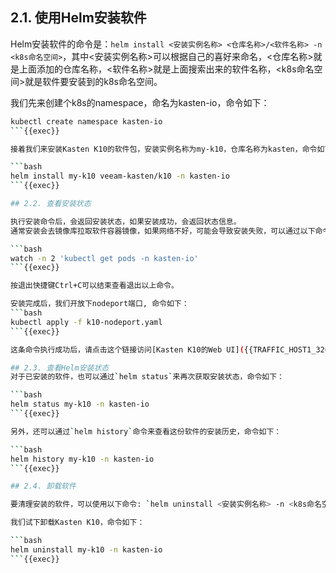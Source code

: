
## 2.1. 使用Helm安装软件

Helm安装软件的命令是：`helm install <安装实例名称> <仓库名称>/<软件名称> -n <k8s命名空间>`，其中<安装实例名称>可以根据自己的喜好来命名，<仓库名称>就是上面添加的仓库名称，<软件名称>就是上面搜索出来的软件名称，<k8s命名空间>就是软件要安装到的k8s命名空间。

我们先来创建个k8s的namespace，命名为kasten-io，命令如下：

```bash
kubectl create namespace kasten-io
```{{exec}}

接着我们来安装Kasten K10的软件包，安装实例名称为my-k10，仓库名称为kasten，命令如下：

```bash
helm install my-k10 veeam-kasten/k10 -n kasten-io
```{{exec}}

## 2.2. 查看安装状态

执行安装命令后，会返回安装状态，如果安装成功，会返回状态信息。
通常安装会去镜像库拉取软件容器镜像，如果网络不好，可能会导致安装失败，可以通过以下命令查看安装状态：

```bash
watch -n 2 'kubectl get pods -n kasten-io'
```{{exec}}

按退出快捷键Ctrl+C可以结束查看退出以上命令。

安装完成后，我们开放下nodeport端口, 命令如下：
```bash
kubectl apply -f k10-nodeport.yaml
```{{exec}}

这条命令执行成功后，请点击这个链接访问[Kasten K10的Web UI]({{TRAFFIC_HOST1_32000}}/my-k10/#/)

## 2.3. 查看Helm安装状态
对于已安装的软件，也可以通过`helm status`来再次获取安装状态，命令如下：

```bash
helm status my-k10 -n kasten-io
```{{exec}}

另外，还可以通过`helm history`命令来查看这份软件的安装历史，命令如下：

```bash
helm history my-k10 -n kasten-io
```{{exec}}

## 2.4. 卸载软件

要清理安装的软件，可以使用以下命令: `helm uninstall <安装实例名称> -n <k8s命名空间>`

我们试下卸载Kasten K10，命令如下：

```bash
helm uninstall my-k10 -n kasten-io
```{{exec}}


